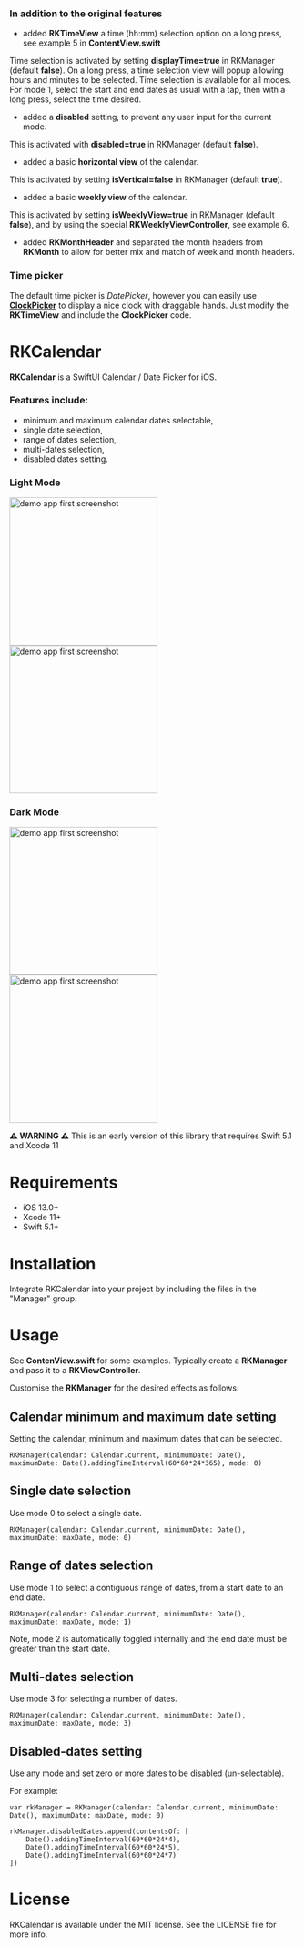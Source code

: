 

### In addition to the original features

- added **RKTimeView** a time (hh:mm) selection option on a long press, see example 5 in **ContentView.swift**

Time selection is activated by setting **displayTime=true** in RKManager (default **false**).
On a long press, a time selection view will popup allowing hours and minutes to be selected.
Time selection is available for all modes. For mode 1, select the start and end dates as usual with a tap, then with a long press, select the time desired.

- added a **disabled** setting, to prevent any user input for the current mode.

This is activated with **disabled=true** in RKManager (default **false**).

- added a basic **horizontal view** of the calendar. 

This is activated by setting **isVertical=false** in RKManager (default **true**).

- added a basic **weekly view** of the calendar. 

This is activated by setting **isWeeklyView=true** in RKManager (default **false**), and by using the special **RKWeeklyViewController**, see example 6.

- added **RKMonthHeader** and separated the month headers from **RKMonth** to allow for better mix and match of week and month headers.


### Time picker

The default time picker is *DatePicker*, however you can easily use [**ClockPicker**](https://github.com/workingDog/ClockPicker) 
to display a nice clock with draggable hands. Just modify the **RKTimeView** and include the **ClockPicker** code.


# RKCalendar
**RKCalendar** is a SwiftUI Calendar / Date Picker for iOS.


### Features include:

- minimum and maximum calendar dates selectable,
- single date selection, 
- range of dates selection, 
- multi-dates selection, 
- disabled dates setting.


### Light Mode
<img src="https://github.com/RaffiKian/RKCalendar/blob/master/RKCalendar/Images/demo-app-light-mode-1.png" alt="demo app first screenshot" width="260"/> <img src="https://github.com/RaffiKian/RKCalendar/blob/master/RKCalendar/Images/demo-app-light-mode-2.png" alt="demo app first screenshot" width="260"/> 
### Dark Mode
<img src="https://github.com/RaffiKian/RKCalendar/blob/master/RKCalendar/Images/demo-app-dark-mode-1.png" alt="demo app first screenshot" width="260"/> <img src="https://github.com/RaffiKian/RKCalendar/blob/master/RKCalendar/Images/demo-app-dark-mode-2.png" alt="demo app first screenshot" width="260"/> 

**⚠️ WARNING ⚠️** This is an early version of this library that requires Swift 5.1 and Xcode 11 

# Requirements
- iOS 13.0+
- Xcode 11+
- Swift 5.1+

# Installation

Integrate RKCalendar into your project by including the files in the "Manager" group.

# Usage 

See **ContenView.swift** for some examples. Typically create a **RKManager** and pass it to a **RKViewController**.

Customise the **RKManager** for the desired effects as follows:


## Calendar minimum and maximum date setting

Setting the calendar, minimum and maximum dates that can be selected.

    RKManager(calendar: Calendar.current, minimumDate: Date(), maximumDate: Date().addingTimeInterval(60*60*24*365), mode: 0)

## Single date selection

Use mode 0 to select a single date.

    RKManager(calendar: Calendar.current, minimumDate: Date(), maximumDate: maxDate, mode: 0)

## Range of dates selection

Use mode 1 to select a contiguous range of dates, from a start date to an end date.

    RKManager(calendar: Calendar.current, minimumDate: Date(), maximumDate: maxDate, mode: 1)

Note, mode 2 is automatically toggled internally and the end date must be greater than the start date.

## Multi-dates selection

Use mode 3 for selecting a number of dates.

    RKManager(calendar: Calendar.current, minimumDate: Date(), maximumDate: maxDate, mode: 3)

## Disabled-dates setting

Use any mode and set zero or more dates to be disabled (un-selectable).

For example:

    var rkManager = RKManager(calendar: Calendar.current, minimumDate: Date(), maximumDate: maxDate, mode: 0)

    rkManager.disabledDates.append(contentsOf: [
        Date().addingTimeInterval(60*60*24*4),
        Date().addingTimeInterval(60*60*24*5),
        Date().addingTimeInterval(60*60*24*7)
    ])

# License
RKCalendar is available under the MIT license. See the LICENSE file for more info.
